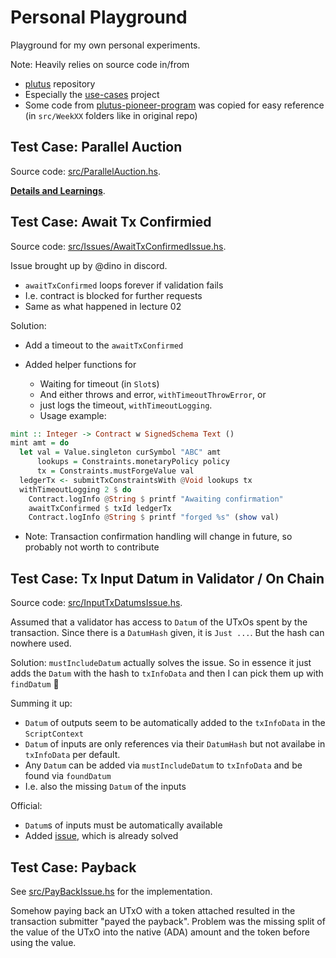
# Personal Playground

Playground for my own personal experiments.

Note: Heavily relies on source code in/from
- [plutus](https://github.com/input-output-hk/plutus) repository
- Especially the [use-cases](https://github.com/input-output-hk/plutus/tree/master/plutus-use-cases) project
- Some code from [plutus-pioneer-program](https://github.com/input-output-hk/plutus-pioneer-program) was copied for easy reference (in `src/WeekXX` folders like in original repo)


## Test Case: Parallel Auction

Source code: [src/ParallelAuction.hs](src/ParallelAuction.hs).

**[Details and Learnings](docs/LearningsParallelAuction.md)**.



## Test Case: Await Tx Confirmied

Source code: [src/Issues/AwaitTxConfirmedIssue.hs](src/Issues/AwaitTxConfirmedIssue.hs).

Issue brought up by @dino in discord.
- `awaitTxConfirmed` loops forever if validation fails
- I.e. contract is blocked for further requests
- Same as what happened in lecture 02

Solution:
- Add a timeout to the `awaitTxConfirmed`

- Added helper functions for
  - Waiting for timeout (in `Slot`s)
  - And either throws and error, `withTimeoutThrowError`, or
  - just logs the timeout, `withTimeoutLogging`.
  - Usage example:
```haskell
mint :: Integer -> Contract w SignedSchema Text ()
mint amt = do
  let val = Value.singleton curSymbol "ABC" amt
      lookups = Constraints.monetaryPolicy policy
      tx = Constraints.mustForgeValue val
  ledgerTx <- submitTxConstraintsWith @Void lookups tx
  withTimeoutLogging 2 $ do
    Contract.logInfo @String $ printf "Awaiting confirmation"
    awaitTxConfirmed $ txId ledgerTx
    Contract.logInfo @String $ printf "forged %s" (show val)
```

- Note: Transaction confirmation handling will change in future, so probably not worth to contribute




## Test Case: Tx Input Datum in Validator / On Chain

Source code: [src/InputTxDatumsIssue.hs](src/InputTxDatumsIssue.hs).

Assumed that a validator has access to `Datum` of the UTxOs spent by the transaction. Since there is a `DatumHash` given, it is `Just ...`. But the hash can nowhere used.

Solution: `mustIncludeDatum` actually solves the issue. So in essence it just adds the `Datum` with the hash to `txInfoData` and then I can pick them up with `findDatum` :tada:

Summing it up:
- `Datum` of outputs seem to be automatically added to the `txInfoData` in the `ScriptContext`
- `Datum` of inputs are only references via their `DatumHash` but not availabe in `txInfoData` per default.
- Any `Datum` can be added via `mustIncludeDatum` to `txInfoData` and be found via `foundDatum`
- I.e. also the missing `Datum` of the inputs


Official:
- `Datum`s of inputs must be automatically available
- Added [issue](https://github.com/input-output-hk/plutus/issues/3119), which is already solved



## Test Case: Payback

See [src/PayBackIssue.hs](src/PayBackIssue.hs) for the implementation.

Somehow paying back an UTxO with a token attached resulted in the transaction submitter "payed the payback". Problem was the missing split of the value of the UTxO into the native (ADA) amount and the token before using the value.
